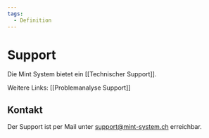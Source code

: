 ```yaml
---
tags:
  - Definition
---
```


# Support

Die Mint System bietet ein [[Technischer Support]].

Weitere Links: [[Problemanalyse Support]]

## Kontakt

Der Support ist per Mail unter <support@mint-system.ch> erreichbar.
